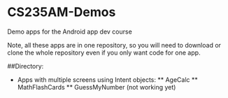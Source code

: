 # CS235AM-Demos
Demo apps for the Android app dev course

Note, all these apps are in one repository, so you will
need to download or clone the whole repository even if you
only want code for one app.

##Directory:

- Apps with multiple screens using Intent objects:
** AgeCalc
** MathFlashCards
** GuessMyNumber (not working yet)
